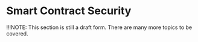 # Smart Contract Security

!!!NOTE: This section is still a draft form. There are many more topics to be covered.



